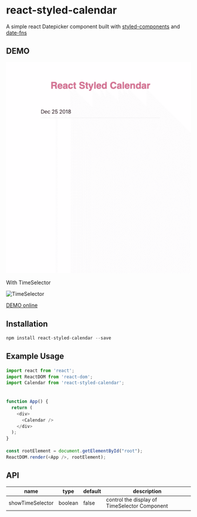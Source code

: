 # react-styled-calendar
A simple react Datepicker component built with [styled-components](https://www.styled-components.com/) and [date-fns](https://date-fns.org/)
## DEMO
![demo](./demo/demo.gif)

With TimeSelector

![TimeSelector](./demo/showTimeSelector.gif)

[DEMO online](https://codesandbox.io/s/pp6rv97oz0)
## Installation

```javascript
npm install react-styled-calendar --save
```


## Example Usage

```javascript
import react from 'react';
import ReactDOM from 'react-dom';
import Calendar from 'react-styled-calendar';


function App() {
  return (
    <div>
      <Calendar />
    </div>
  );
}

const rootElement = document.getElementById("root");
ReactDOM.render(<App />, rootElement);
```

## API

name | type | default | description 
---- | ---- | ------- | -----------
showTimeSelector | boolean | false | control the display of TimeSelector Component
